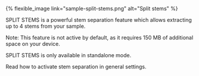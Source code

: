 ---
---

{% flexible_image link="sample-split-stems.png" alt="Split stems" %}

SPLIT STEMS is a powerful stem separation feature which allows extracting up to 4 stems from your sample.

Note: This feature is not active by default, as it requires 150 MB of additional space on your device. 

SPLIT STEMS is only available in standalone mode.

Read how to activate stem separation in general settings.